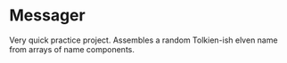 # Messager
Very quick practice project.  Assembles a random Tolkien-ish elven name from arrays of name components.